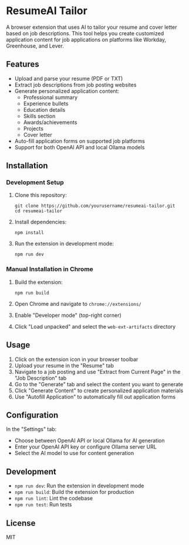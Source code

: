 # ResumeAI Tailor

A browser extension that uses AI to tailor your resume and cover letter based on job descriptions. This tool helps you create customized application content for job applications on platforms like Workday, Greenhouse, and Lever.

## Features

- Upload and parse your resume (PDF or TXT)
- Extract job descriptions from job posting websites
- Generate personalized application content:
  - Professional summary
  - Experience bullets
  - Education details
  - Skills section
  - Awards/achievements
  - Projects
  - Cover letter
- Auto-fill application forms on supported job platforms
- Support for both OpenAI API and local Ollama models

## Installation

### Development Setup

1. Clone this repository:
   ```
   git clone https://github.com/yourusername/resumeai-tailor.git
   cd resumeai-tailor
   ```

2. Install dependencies:
   ```
   npm install
   ```

3. Run the extension in development mode:
   ```
   npm run dev
   ```

### Manual Installation in Chrome

1. Build the extension:
   ```
   npm run build
   ```

2. Open Chrome and navigate to `chrome://extensions/`
3. Enable "Developer mode" (top-right corner)
4. Click "Load unpacked" and select the `web-ext-artifacts` directory

## Usage

1. Click on the extension icon in your browser toolbar
2. Upload your resume in the "Resume" tab
3. Navigate to a job posting and use "Extract from Current Page" in the "Job Description" tab
4. Go to the "Generate" tab and select the content you want to generate
5. Click "Generate Content" to create personalized application materials
6. Use "Autofill Application" to automatically fill out application forms

## Configuration

In the "Settings" tab:
- Choose between OpenAI API or local Ollama for AI generation
- Enter your OpenAI API key or configure Ollama server URL
- Select the AI model to use for content generation

## Development

- `npm run dev`: Run the extension in development mode
- `npm run build`: Build the extension for production
- `npm run lint`: Lint the codebase
- `npm run test`: Run tests

## License

MIT 